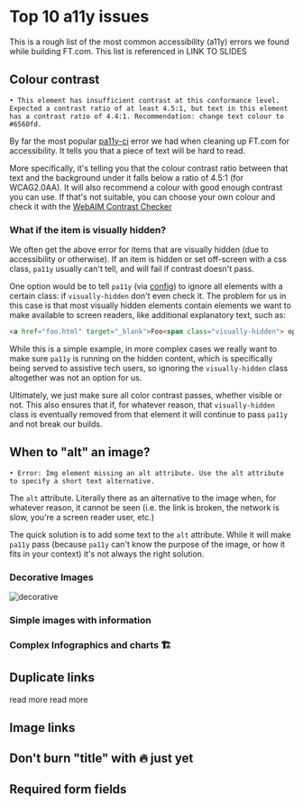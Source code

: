 # Top 10 a11y issues

This is a rough list of the most common accessibility (a11y) errors we found while building FT.com. This list is referenced in LINK TO SLIDES


## Colour contrast

`• This element has insufficient contrast at this conformance level. Expected a contrast ratio of at least 4.5:1, but text in this element has a contrast ratio of 4.4:1. Recommendation: change text colour to #6560fd.`

By far the most popular [pa11y-ci](https://github.com/pa11y/ci) error we had when cleaning up FT.com for accessibility. It tells you that a piece of text will be hard to read.

More specifically, it's telling you that the colour contrast ratio between that text and the background under it falls below a ratio of 4.5:1 (for WCAG2.0AA). It will also recommend a colour with good enough contrast you can use. If that's not suitable, you can choose your own colour and check it with the [WebAIM Contrast Checker](webaim.org/resources/contrastchecker/)

### What if the item is visually hidden?

We often get the above error for items that are visually hidden (due to accessibility or otherwise). If an item is hidden or set off-screen with a css class, `pa11y` usually can't tell, and will fail if contrast doesn't pass.

One option would be to tell `pa11y` (via [config](https://github.com/pa11y/pa11y#hideelements-string)) to ignore all elements with a certain class: if `visually-hidden` don't even check it. The problem for us in this case is that most visually hidden elements contain elements we want to make available to screen readers, like additional explanatory text, such as:

```html
<a href="foo.html" target="_blank">Foo<span class="visually-hidden"> opens in a new window</span></a>
```

While this is a simple example, in more complex cases we really want to make sure `pa11y` is running on the hidden content, which is specifically being served to assistive tech users, so ignoring the `visually-hidden` class altogether was not an option for us.

Ultimately, we just make sure all color contrast passes, whether visible or not. This also ensures that if, for whatever reason, that `visually-hidden` class is eventually removed from that element it will continue to pass `pa11y` and not break our builds.

## When to "alt" an image?

`• Error: Img element missing an alt attribute. Use the alt attribute to specify a short text alternative.`

The `alt` attribute. Literally there as an alternative to the image when, for whatever reason, it cannot be seen (i.e. the link is broken, the network is slow, you're a screen reader user, etc.)

The quick solution is to add some text to the `alt` attribute. While it will make `pa11y` pass (because `pa11y` can't know the purpose of the image, or how it fits in your context) it's not always the right solution.

### Decorative Images

![decorative](https://cloud.githubusercontent.com/assets/3425322/25666914/cdd6ce28-3019-11e7-9293-82a439910ad8.png)

### Simple images with information

### Complex Infographics and charts 🏗

## Duplicate links
read more
read more

## Image links

## Don't burn "title" with 🔥 just yet


## Required form fields
